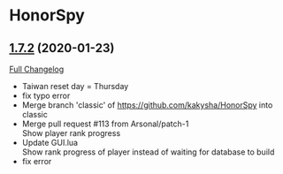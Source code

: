 # HonorSpy

## [1.7.2](https://github.com/kakysha/HonorSpy/tree/1.7.2) (2020-01-23)
[Full Changelog](https://github.com/kakysha/HonorSpy/compare/1.7.1...1.7.2)

- Taiwan reset day = Thursday  
- fix typo error  
- Merge branch 'classic' of https://github.com/kakysha/HonorSpy into classic  
- Merge pull request #113 from Arsonal/patch-1  
    Show player rank progress  
- Update GUI.lua  
    Show rank progress of player instead of waiting for database to build  
- fix error  
